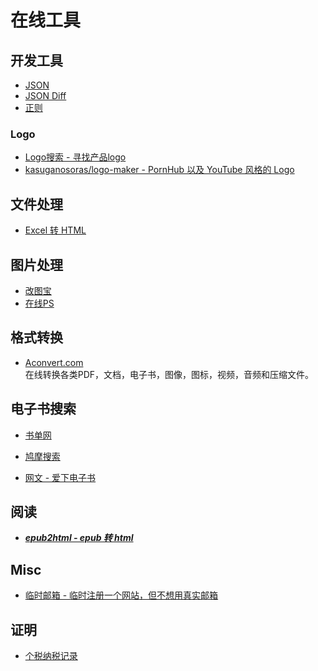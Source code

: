 # 在线工具

## 开发工具

* [JSON](https://www.json.cn/)
* [JSON Diff](http://tlrobinson.net/projects/javascript-fun/jsondiff/)
* [正则](https://regex101.com/)

### Logo  
* [Logo搜索 - 寻找产品logo](http://instantlogosearch.com/)  
* [kasuganosoras/logo-maker - PornHub 以及 YouTube 风格的 Logo](https://github.com/kasuganosoras/logo-maker)

## 文件处理
* [Excel 转 HTML](http://www.docpe.com/excel/excel-to-html.aspx)

## 图片处理

* [改图宝](https://www.gaitubao.com/)
* [在线PS](https://ps.gaoding.com/#/?hmsr=zc-cc)

## 格式转换

* [Aconvert.com](https://www.aconvert.com/cn/)    
在线转换各类PDF，文档，电子书，图像，图标，视频，音频和压缩文件。  

## 电子书搜索

* [书单网](https://www.shudan.vip/)
* [鸠摩搜索](https://www.jiumodiary.com/)

* [网文 - 爱下电子书](https://tw.aixdzs.com/)  

## 阅读

* ***[epub2html - epub 转 html](https://github.com/zk4/epub2html)***  

## Misc
* [临时邮箱 - 临时注册一个网站，但不想用真实邮箱](https://linshiyouxiang.net/)  


## 证明

* [个税纳税记录](https://mp.weixin.qq.com/s/lqsnSHpbK9Ry1qjKdN4sAA)  


